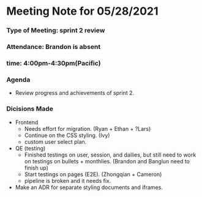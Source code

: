 # Meeting Note for 05/28/2021
### Type of Meeting: sprint 2 review
### Attendance: Brandon is absent
### time: 4:00pm-4:30pm(Pacific)
### Agenda
- Review progress and achievements of sprint 2.
### Dicisions Made
- Frontend
  - Needs effort for migration. (Ryan + Ethan + ?Lars)
  - Continue on the CSS styling. (Ivy)
  - custom user select plan.
- QE (testing)
  - Finished testings on user, session, and dailies, but still need to work on testings on bullets + monthlies. (Brandon and Banglun need to finish up)
  - Start testings on pages (E2E). (Zhongqian + Cameron)
  - pipeline is broken and it needs fix.
- Make an ADR for separate styling documents and iframes.